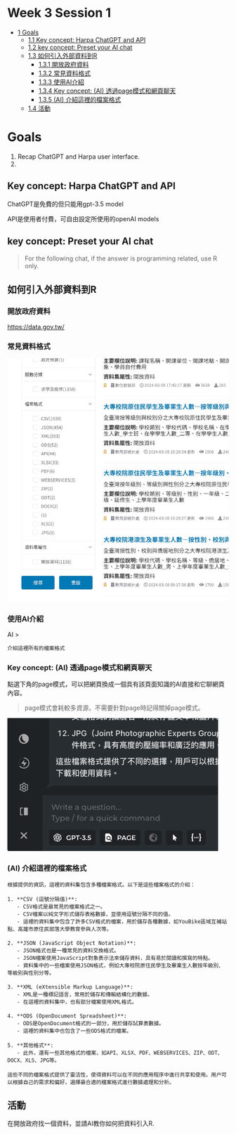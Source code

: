 # Week 3 Session 1


- [<span class="toc-section-number">1</span> Goals](#goals)
  - [<span class="toc-section-number">1.1</span> Key concept: Harpa
    ChatGPT and API](#key-concept-harpa-chatgpt-and-api)
  - [<span class="toc-section-number">1.2</span> key concept: Preset
    your AI chat](#key-concept-preset-your-ai-chat)
  - [<span class="toc-section-number">1.3</span>
    如何引入外部資料到R](#如何引入外部資料到r)
    - [<span class="toc-section-number">1.3.1</span>
      開放政府資料](#開放政府資料)
    - [<span class="toc-section-number">1.3.2</span>
      常見資料格式](#常見資料格式)
    - [<span class="toc-section-number">1.3.3</span>
      使用AI介紹](#使用ai介紹)
    - [<span class="toc-section-number">1.3.4</span> Key concept: (AI)
      透過page模式和網頁聊天](#key-concept-ai-透過page模式和網頁聊天)
    - [<span class="toc-section-number">1.3.5</span> (AI)
      介紹這裡的檔案格式](#ai-介紹這裡的檔案格式)
  - [<span class="toc-section-number">1.4</span> 活動](#活動)

# Goals

1.  Recap ChatGPT and Harpa user interface.
2.  

## Key concept: Harpa ChatGPT and API

ChatGPT是免費的但只能用gpt-3.5 model

API是使用者付費，可自由設定所使用的openAI models

## key concept: Preset your AI chat

> For the following chat, if the answer is programming related, use R
> only.

## 如何引入外部資料到R

### 開放政府資料

<https://data.gov.tw/>

### 常見資料格式

![](../img/2024-03-09-06-36-20.png)

### 使用AI介紹

AI \>

``` ai
介紹這裡所有的檔案格式
```

### Key concept: (AI) 透過page模式和網頁聊天

點選下角的page模式，可以把網頁換成一個具有該頁面知識的AI直接和它聊網頁內容。

> page模式會耗較多資源，不需要針對page時記得關掉page模式。

![](../img/2024-03-09-06-40-50.png)

### (AI) 介紹這裡的檔案格式

    根據提供的資訊，這裡的資料集包含多種檔案格式。以下是這些檔案格式的介紹：

    1. **CSV (逗號分隔值)**:
       - CSV格式是最常見的檔案格式之一。
       - CSV檔案以純文字形式儲存表格數據，並使用逗號分隔不同的值。
       - 這裡的資料集中包含了許多CSV格式的檔案，用於儲存各種數據，如YouBike區域互補站點、高雄市原住民部落大學教育參與人次等。

    2. **JSON (JavaScript Object Notation)**:
       - JSON格式也是一種常見的資料交換格式。
       - JSON檔案使用JavaScript對象表示法來儲存資料，具有易於閱讀和撰寫的特點。
       - 資料集中的一些檔案使用JSON格式，例如大專校院原住民學生及畢業生人數按年級別、等級別與性別分等。

    3. **XML (eXtensible Markup Language)**:
       - XML是一種標記語言，常用於儲存和傳輸結構化的數據。
       - 在這裡的資料集中，也有部分檔案使用XML格式。

    4. **ODS (OpenDocument Spreadsheet)**:
       - ODS是OpenDocument格式的一部分，用於儲存試算表數據。
       - 這裡的資料集中也包含了一些ODS格式的檔案。

    5. **其他格式**:
       - 此外，還有一些其他格式的檔案，如API、XLSX、PDF、WEBSERVICES、ZIP、ODT、DOCX、XLS、JPG等。

    這些不同的檔案格式提供了靈活性，使得資料可以在不同的應用程序中進行共享和使用。用户可以根據自己的需求和偏好，選擇最合適的檔案格式進行數據處理和分析。

## 活動

在開放政府找一個資料，並請AI教你如何把資料引入R.

